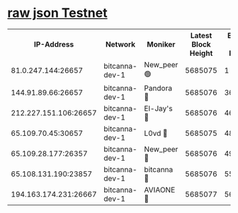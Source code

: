 [raw json Testnet](https://rpc-check.bcat.stavr.tech/bcat/rpc-bcat-result.json)
=


<table><tr><th>IP-Address</th><th>Network</th><th>Moniker</th><th>Latest Block Height</th><th>Earliest Block Height</th><th>Catching Up</th><th>Tx Index</th><th>Voting Power</th><th>Scan Time</th></tr><tr><td>81.0.247.144:26657</td><td>bitcanna-dev-1</td><td>New_peer 🟢</td><td>5685075</td><td>1</td><td>False</td><td>on</td><td>0</td><td>2023-12-26T12:29:16.496466470UTC</td></tr><tr><td>144.91.89.66:26657</td><td>bitcanna-dev-1</td><td>Pandora 🔴</td><td>5685076</td><td>3675711</td><td>False</td><td>on</td><td>2096387</td><td>2023-12-26T12:29:26.325028181UTC</td></tr><tr><td>212.227.151.106:26657</td><td>bitcanna-dev-1</td><td>El-Jay's 🔴</td><td>5685076</td><td>4670391</td><td>False</td><td>on</td><td>2218164</td><td>2023-12-26T12:29:23.299136007UTC</td></tr><tr><td>65.109.70.45:30657</td><td>bitcanna-dev-1</td><td>L0vd 🔴</td><td>5685075</td><td>4828155</td><td>False</td><td>on</td><td>7920</td><td>2023-12-26T12:29:16.814393174UTC</td></tr><tr><td>65.109.28.177:26357</td><td>bitcanna-dev-1</td><td>New_peer 🔴</td><td>5685076</td><td>4952911</td><td>False</td><td>on</td><td>2237067</td><td>2023-12-26T12:29:23.633054699UTC</td></tr><tr><td>65.108.131.190:23857</td><td>bitcanna-dev-1</td><td>bitcanna 🔴</td><td>5685076</td><td>5585076</td><td>False</td><td>off</td><td>82368</td><td>2023-12-26T12:29:23.958502867UTC</td></tr><tr><td>194.163.174.231:26667</td><td>bitcanna-dev-1</td><td>AVIAONE 🔴</td><td>5685077</td><td>5676521</td><td>False</td><td>on</td><td>1949865</td><td>2023-12-26T12:29:28.717161546UTC</td></tr></table>